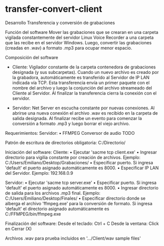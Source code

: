 # transfer-convert-client

Desarrollo Transferencia y conversión de grabaciones

Función del software
Mover las grabaciones que se crearan en una carpeta vigilada constantemente del servidor Linux Voice Recorder a una carpeta que las recibe en el servidor Windows. Luego, convertir las grabaciones (creadas en .wav) a formato .mp3 para ocupar menor espacio.

Composición del software
- Cliente: Vigilador constante de la carpeta contenedora de grabaciones designada (y sus subcarpetas). 
Cuando un nuevo archivo es creado por la grabadora, automáticamente es transferido al Servidor de IP LAN indicada vía TCP.
Esta transferencia envía un primer paquete con el nombre del archivo y luego la conjunción del archivo streameado del Cliente al Servidor.
Al finalizar la transferencia cierra la conexión con el servidor.

- Servidor: Net Server en escucha constante por nuevas conexiones. Al abrirse una nueva conexión el archivo .wav es recibido en la carpeta de salida designada. 
Al finalizar recibe un evento para comenzar la conversión a formato .mp3 y luego borrar el viejo archivo.

Requerimientos:
Servidor:
•	FFMPEG Conversor de audio
TODO


Patrón de escritura de directorios obligatoria:
C:/Directorio/

Iniciación del software:
Cliente: 
•	Ejecutar 'sacme tcp client.exe'
•	Ingresar directorio para vigilia constante por creación de archivos. Ejemplo: C:/Users/Emiliano/Desktop/Grabaciones/
•	Especificar puerto. Si ingresa 'default' el puerto asignado automáticamente es 8000.
•	Especificar IP LAN del Servidor. Ejemplo: 192.168.0.9

Servidor:
•	Ejecutar 'sacme tcp server.exe'
•	Especificar puerto. Si ingresa 'default' el puerto asignado automáticamente es 8000.
•	Ingresar directorio de salida para los archivos .mp3 final. Ejemplo: C:/Users/Emiliano/Desktop/Finales/
•	Especificar directorio donde se alberga el archivo 'ffmpeg.exe' para la conversión de formato. Si ingresa 'default' el directorio asignado automáticamente es C:/FFMPEG/bin/ffmpeg.exe

Finalización del software:
Desde el teclado: Ctrl + C
Desde la ventana: Click en Cerrar (X)

Archivos .wav para prueba incluidos en '.../Client/wav sample files'
